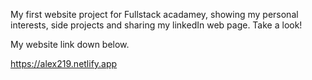 My first website project for Fullstack acadamey, showing my personal interests, side projects and sharing my linkedIn web page. Take a look!

My website link down below.

https://alex219.netlify.app
